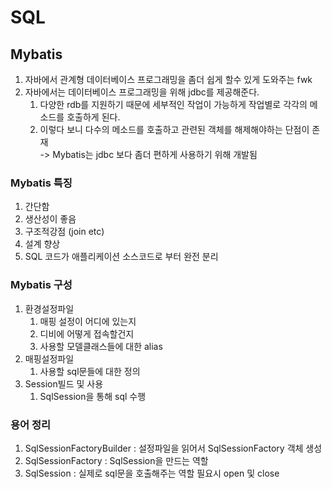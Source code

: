 # SQL

## Mybatis
1. 자바에서 관계형 데이터베이스 프로그래밍을 좀더 쉽게 할수 있게 도와주는 fwk
2. 자바에서는 데이터베이스 프로그래밍을 위해 jdbc를 제공해준다.
    1. 다양한 rdb를 지원하기 때문에 세부적인 작업이 가능하게 작업별로 각각의 메소드를 호출하게 된다.
    2. 이렇다 보니 다수의 메소드를 호출하고 관련된 객체를 해제해야하는 단점이 존재   
    -> Mybatis는 jdbc 보다 좀더 편하게 사용하기 위해 개발됨
       
### Mybatis 특징
1. 간단함
2. 생산성이 좋음
3. 구조적강점 (join etc)
4. 설계 향상
5. SQL 코드가 애플리케이션 소스코드로 부터 완전 분리

### Mybatis 구성
1. 환경설정파일
   1. 매핑 설정이 어디에 있는지
   2. 디비에 어떻게 접속할건지
   3. 사용할 모델클래스들에 대한 alias 
2. 매핑설정파일
   1. 사용할 sql문들에 대한 정의
3. Session빌드 및 사용
   1. SqlSession을 통해 sql 수행 
    
### 용어 정리
1. SqlSessionFactoryBuilder : 설정파일을 읽어서 SqlSessionFactory 객체 생성
2. SqlSessionFactory : SqlSession을 만드는 역할
3. SqlSession : 실제로 sql문을 호출해주는 역할 필요시 open 및 close